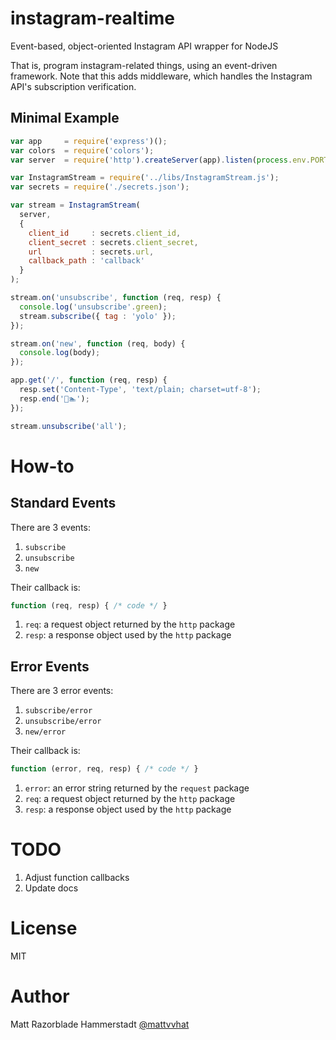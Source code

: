 # instagram-realtime

Event-based, object-oriented Instagram API wrapper for NodeJS

That is, program instagram-related things, using an event-driven framework.
Note that this adds middleware, which handles the Instagram API's subscription
verification.

## Minimal Example

```js
var app     = require('express')();
var colors  = require('colors');
var server  = require('http').createServer(app).listen(process.env.PORT || 5000);

var InstagramStream = require('../libs/InstagramStream.js');
var secrets = require('./secrets.json');

var stream = InstagramStream(
  server,
  {
    client_id     : secrets.client_id,
    client_secret : secrets.client_secret,
    url           : secrets.url,
    callback_path : 'callback'
  }
);

stream.on('unsubscribe', function (req, resp) {
  console.log('unsubscribe'.green);
  stream.subscribe({ tag : 'yolo' });
});

stream.on('new', function (req, body) {
  console.log(body);
});

app.get('/', function (req, resp) {
  resp.set('Content-Type', 'text/plain; charset=utf-8');
  resp.end('🍕🏊');
});

stream.unsubscribe('all');
```

# How-to

## Standard Events

There are 3 events:
1. `subscribe`
2. `unsubscribe`
3. `new`

Their callback is:
```js
function (req, resp) { /* code */ }
```

1. `req`: a request object returned by the `http` package
2. `resp`: a response object used by the `http` package

## Error Events

There are 3 error events:
1. `subscribe/error`
2. `unsubscribe/error`
3. `new/error`

Their callback is:
```js
function (error, req, resp) { /* code */ }
```

1. `error`: an error string returned by the `request` package
2. `req`: a request object returned by the `http` package
3. `resp`: a response object used by the `http` package

# TODO

1. Adjust function callbacks
2. Update docs

# License

MIT

# Author

Matt Razorblade Hammerstadt [@mattvvhat](https://twitter.com/mattvvhat)
